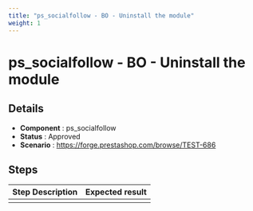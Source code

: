 ```yaml
---
title: "ps_socialfollow - BO - Uninstall the module"
weight: 1
---
```


# ps_socialfollow - BO - Uninstall the module
## Details
* **Component** : ps_socialfollow
* **Status** : Approved
* **Scenario** : https://forge.prestashop.com/browse/TEST-686

## Steps
| Step Description | Expected result |
| ----- | ----- |
|  |  |